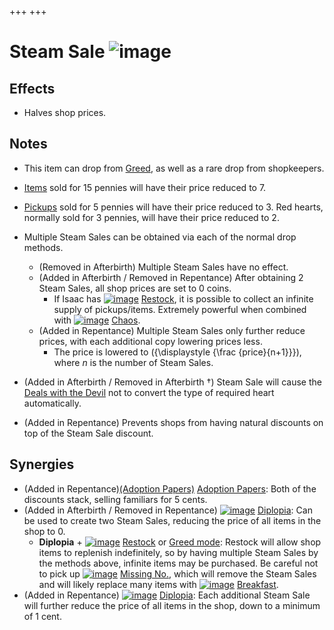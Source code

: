 +++
+++

 # Steam Sale ![image](/image/Steam_Sale.png) 

Effects
---------


* Halves shop prices.


Notes
-------


* This item can drop from [Greed](/wiki/Greed "Greed"), as well as a rare drop from shopkeepers.


* [Items](/wiki/Item "Item") sold for 15 pennies will have their price reduced to 7.
* [Pickups](/wiki/Pickup "Pickup") sold for 5 pennies will have their price reduced to 3. Red hearts, normally sold for 3 pennies, will have their price reduced to 2.
* Multiple Steam Sales can be obtained via each of the normal drop methods.
	+ (Removed in Afterbirth) Multiple Steam Sales have no effect.
	+ (Added in Afterbirth / Removed in Repentance) After obtaining 2 Steam Sales, all shop prices are set to 0 coins.
		- If Isaac has [![image](/image/Restock.png)](/wiki/Restock "Restock") [Restock](/wiki/Restock "Restock"), it is possible to collect an infinite supply of pickups/items. Extremely powerful when combined with [![image](/image/Chaos.png)](/wiki/Chaos "Chaos") [Chaos](/wiki/Chaos "Chaos").
	+ (Added in Repentance) Multiple Steam Sales only further reduce prices, with each additional copy lowering prices less.
		- The price is lowered to ({\displaystyle {\frac {price}{n+1}}}), where *n* is the number of Steam Sales.
* (Added in Afterbirth / Removed in Afterbirth †) Steam Sale will cause the [Deals with the Devil](/wiki/Deal_with_the_Devil "Deal with the Devil") not to convert the type of required heart automatically.
* (Added in Repentance) Prevents shops from having natural discounts on top of the Steam Sale discount.


Synergies
-----------


* (Added in Repentance)[(Adoption Papers)](/wiki/Adoption_Papers "Adoption Papers") [Adoption Papers](/wiki/Adoption_Papers "Adoption Papers"): Both of the discounts stack, selling familiars for 5 cents.
* (Added in Afterbirth / Removed in Repentance) [![image](/image/Diplopia.png)](/wiki/Diplopia "Diplopia") [Diplopia](/wiki/Diplopia "Diplopia"): Can be used to create two Steam Sales, reducing the price of all items in the shop to 0.
	+ **Diplopia** + [![image](/image/Restock.png)](/wiki/Restock "Restock") [Restock](/wiki/Restock "Restock") or [Greed mode](/wiki/Greed_mode "Greed mode"): Restock will allow shop items to replenish indefinitely, so by having multiple Steam Sales by the methods above, infinite items may be purchased. Be careful not to pick up [![image](/image/Missing_No..png)](/wiki/Missing_No. "Missing No.") [Missing No.](/wiki/Missing_No. "Missing No."), which will remove the Steam Sales and will likely replace many items with [![image](/image/Breakfast.png)](/wiki/Breakfast "Breakfast") [Breakfast](/wiki/Breakfast "Breakfast").
* (Added in Repentance) [![image](/image/Diplopia.png)](/wiki/Diplopia "Diplopia") [Diplopia](/wiki/Diplopia "Diplopia"): Each additional Steam Sale will further reduce the price of all items in the shop, down to a minimum of 1 cent.


